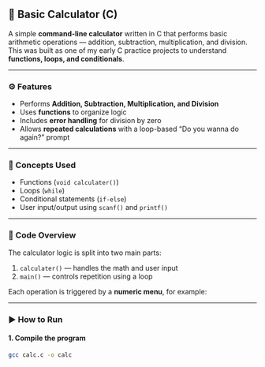 ## 🧮 Basic Calculator (C)

A simple **command-line calculator** written in C that performs basic arithmetic operations — addition, subtraction, multiplication, and division.  
This was built as one of my early C practice projects to understand **functions, loops, and conditionals**.

---

### ⚙️ Features

- Performs **Addition, Subtraction, Multiplication, and Division**
- Uses **functions** to organize logic
- Includes **error handling** for division by zero
- Allows **repeated calculations** with a loop-based “Do you wanna do again?” prompt

---

### 🧠 Concepts Used

- Functions (`void calculater()`)
- Loops (`while`)
- Conditional statements (`if-else`)
- User input/output using `scanf()` and `printf()`

---

### 🧩 Code Overview

The calculator logic is split into two main parts:

1. `calculater()` — handles the math and user input  
2. `main()` — controls repetition using a loop  

Each operation is triggered by a **numeric menu**, for example:  


---

### ▶️ How to Run

#### **1. Compile the program**
```bash
gcc calc.c -o calc
